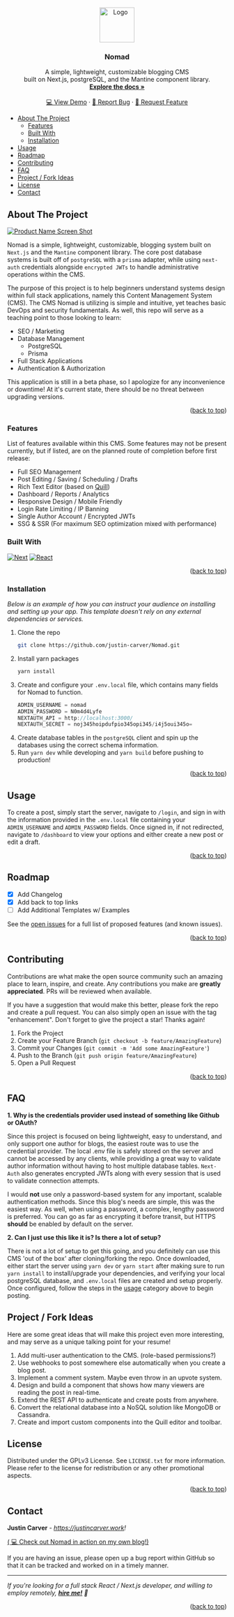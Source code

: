 <!-- Improved compatibility of back to top link: See: https://github.com/othneildrew/Best-README-Template/pull/73 -->

<a name="readme-top"></a>

<!-- PROJECT LOGO -->
<br />
<div align="center">
  <a href="https://github.com/justin-carver/Nomad">
    <img src="https://i.imgur.com/gE8itPl.png" alt="Logo" width="80" height="80">
  </a>

  <h3 align="center">Nomad</h3>

  <p align="center">
    A simple, lightweight, customizable blogging CMS<br />built on Next.js, postgreSQL, and the Mantine component library.
    <br />
    <a href="https://github.com/othneildrew/Best-README-Template"><strong>Explore the docs »</strong></a>
    <br />
    <br />
    <a href="https://blog.justincarver.work">💻 View Demo</a>
    ·
    <a href="https://github.com/justin-carver/Nomad/issues">🐛 Report Bug</a>
    ·
    <a href="https://github.com/justin-carver/Nomad/issues">🧩 Request Feature</a>
  </p>
</div>

-   [About The Project](#about-the-project)
    -   [Features](#features)
    -   [Built With](#built-with)
    -   [Installation](#installation)
-   [Usage](#usage)
-   [Roadmap](#roadmap)
-   [Contributing](#contributing)
-   [FAQ](#faq)
-   [Project / Fork Ideas](#project--fork-ideas)
-   [License](#license)
-   [Contact](#contact)

<!-- ABOUT THE PROJECT -->

## About The Project

[![Product Name Screen Shot][product-screenshot]](https://example.com)

Nomad is a simple, lightweight, customizable, blogging system built on `Next.js` and the `Mantine` component library. The core post database systems is built off of `postgreSQL` with a `prisma` adapter, while using `next-auth` credentials alongside `encrypted JWTs` to handle administrative operations within the CMS.

The purpose of this project is to help beginners understand systems design within full stack applications, namely this Content Management System (CMS). The CMS Nomad is utilizing is simple and intuitive, yet teaches basic DevOps and security fundamentals. As well, this repo will serve as a teaching point to those looking to learn:

-   SEO / Marketing
-   Database Management
    -   PostgreSQL
    -   Prisma
-   Full Stack Applications
-   Authentication & Authorization

This application is still in a beta phase, so I apologize for any inconvenience or downtime! At it's current state, there should be no threat between upgrading versions.

<p align="right">(<a href="#readme-top">back to top</a>)</p>

### Features

List of features available within this CMS. Some features may not be present currently, but if listed, are on the planned route of completion before first release:

-   Full SEO Management
-   Post Editing / Saving / Scheduling / Drafts
-   Rich Text Editor (based on [Quill](https://quilljs.com/))
-   Dashboard / Reports / Analytics
-   Responsive Design / Mobile Friendly
-   Login Rate Limiting / IP Banning
-   Single Author Account / Encrypted JWTs
-   SSG & SSR (For maximum SEO optimization mixed with performance)

### Built With

[![Next][next.js]][next-url]
[![React][react.js]][react-url]

<p align="right">(<a href="#readme-top">back to top</a>)</p>

### Installation

_Below is an example of how you can instruct your audience on installing and setting up your app. This template doesn't rely on any external dependencies or services._

1. Clone the repo
    ```sh
    git clone https://github.com/justin-carver/Nomad.git
    ```
2. Install yarn packages
    ```sh
    yarn install
    ```
3. Create and configure your `.env.local` file, which contains many fields for Nomad to function.
    ```js
    ADMIN_USERNAME = nomad
    ADMIN_PASSWORD = N0m4d4Lyfe
    NEXTAUTH_API = http://localhost:3000/
    NEXTAUTH_SECRET = noj345hoipdufpio345opi345/i4j5oui345o=
    ```
4. Create database tables in the `postgreSQL` client and spin up the databases using the correct schema information.
5. Run `yarn dev` while developing and `yarn build` before pushing to production!

<p align="right">(<a href="#readme-top">back to top</a>)</p>

<!-- USAGE EXAMPLES -->

## Usage

To create a post, simply start the server, navigate to `/login`, and sign in with the information provided in the `.env.local` file containing your `ADMIN_USERNAME` and `ADMIN_PASSWORD` fields. Once signed in, if not redirected, navigate to `/dashboard` to view your options and either create a new post or edit a draft.

<p align="right">(<a href="#readme-top">back to top</a>)</p>

<!-- ROADMAP -->

## Roadmap

-   [x] Add Changelog
-   [x] Add back to top links
-   [ ] Add Additional Templates w/ Examples

See the [open issues](https://github.com/justin-carver/Nomad/issues) for a full list of proposed features (and known issues).

<p align="right">(<a href="#readme-top">back to top</a>)</p>

<!-- CONTRIBUTING -->

## Contributing

Contributions are what make the open source community such an amazing place to learn, inspire, and create. Any contributions you make are **greatly appreciated**. PRs will be reviewed when available.

If you have a suggestion that would make this better, please fork the repo and create a pull request. You can also simply open an issue with the tag "enhancement".
Don't forget to give the project a star! Thanks again!

1. Fork the Project
2. Create your Feature Branch (`git checkout -b feature/AmazingFeature`)
3. Commit your Changes (`git commit -m 'Add some AmazingFeature'`)
4. Push to the Branch (`git push origin feature/AmazingFeature`)
5. Open a Pull Request

<p align="right">(<a href="#readme-top">back to top</a>)</p>

<!-- FAQ -->

## FAQ

**1. Why is the credentials provider used instead of something like Github or OAuth?**

Since this project is focused on being lightweight, easy to understand, and only support one author for blogs, the easiest route was to use the credential provider. The local .env file is safely stored on the server and cannot be accessed by any clients, while providing a great way to validate author information without having to host multiple database tables. `Next-Auth` also generates encrypted JWTs along with every session that is used to validate connection attempts.

I would **not** use only a password-based system for any important, scalable authentication methods. Since this blog's needs are simple, this was the easiest way. As well, when using a password, a complex, lengthy password is preferred. You can go as far as encrypting it before transit, but HTTPS **should** be enabled by default on the server.

**2. Can I just use this like it is? Is there a lot of setup?**

There is not a lot of setup to get this going, and you definitely can use this CMS 'out of the box' after cloning/forking the repo. Once downloaded, either start the server using `yarn dev` or `yarn start` after making sure to run `yarn install` to install/upgrade your dependencies, and verifying your local postgreSQL database, and `.env.local` files are created and setup properly. Once configured, follow the steps in the [usage](#usage) category above to begin posting.

<!-- Project Ideas -->

## Project / Fork Ideas

Here are some great ideas that will make this project even more interesting, and may serve as a unique talking point for your resume!

1. Add multi-user authentication to the CMS. (role-based permissions?)
2. Use webhooks to post somewhere else automatically when you create a blog post.
3. Implement a comment system. Maybe even throw in an upvote system.
4. Design and build a component that shows how many viewers are reading the post in real-time.
5. Extend the REST API to authenticate and create posts from anywhere.
6. Convert the relational database into a NoSQL solution like MongoDB or Cassandra.
7. Create and import custom components into the Quill editor and toolbar.

<!-- LICENSE -->

## License

Distributed under the GPLv3 License. See `LICENSE.txt` for more information. Please refer to the license for redistribution or any other promotional aspects.

<p align="right">(<a href="#readme-top">back to top</a>)</p>

<!-- CONTACT -->

## Contact

**Justin Carver** - *https://justincarver.work!*

[( 💻 Check out Nomad in action on my own blog!)](https://blog.justincarver.work)

If you are having an issue, please open up a bug report within GitHub so that it can be tracked and worked on in a timely manner.

---

_If you're looking for a full stack React / Next.js developer, and willing to employ remotely, [**hire me!**](https://justincarver.work) 👋_

<p align="right">(<a href="#readme-top">back to top</a>)</p>

<!-- MARKDOWN LINKS & IMAGES -->
<!-- https://www.markdownguide.org/basic-syntax/#reference-style-links -->

[contributors-shield]: https://img.shields.io/github/contributors/othneildrew/Best-README-Template.svg?style=for-the-badge
[contributors-url]: https://github.com/othneildrew/Best-README-Template/graphs/contributors
[forks-shield]: https://img.shields.io/github/forks/othneildrew/Best-README-Template.svg?style=for-the-badge
[forks-url]: https://github.com/othneildrew/Best-README-Template/network/members
[stars-shield]: https://img.shields.io/github/stars/othneildrew/Best-README-Template.svg?style=for-the-badge
[stars-url]: https://github.com/othneildrew/Best-README-Template/stargazers
[issues-shield]: https://img.shields.io/github/issues/othneildrew/Best-README-Template.svg?style=for-the-badge
[issues-url]: https://github.com/othneildrew/Best-README-Template/issues
[license-shield]: https://img.shields.io/github/license/othneildrew/Best-README-Template.svg?style=for-the-badge
[license-url]: https://github.com/othneildrew/Best-README-Template/blob/master/LICENSE.txt
[linkedin-shield]: https://img.shields.io/badge/-LinkedIn-black.svg?style=for-the-badge&logo=linkedin&colorB=555
[linkedin-url]: https://linkedin.com/in/othneildrew
[product-screenshot]: images/screenshot.png
[next.js]: https://img.shields.io/badge/next.js-000000?style=for-the-badge&logo=nextdotjs&logoColor=white
[next-url]: https://nextjs.org/
[react.js]: https://img.shields.io/badge/React-20232A?style=for-the-badge&logo=react&logoColor=61DAFB
[react-url]: https://reactjs.org/
